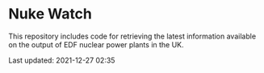 # Nuke Watch

This repository includes code for retrieving the latest information available on the output of EDF nuclear power plants in the UK.

Last updated: 2021-12-27 02:35